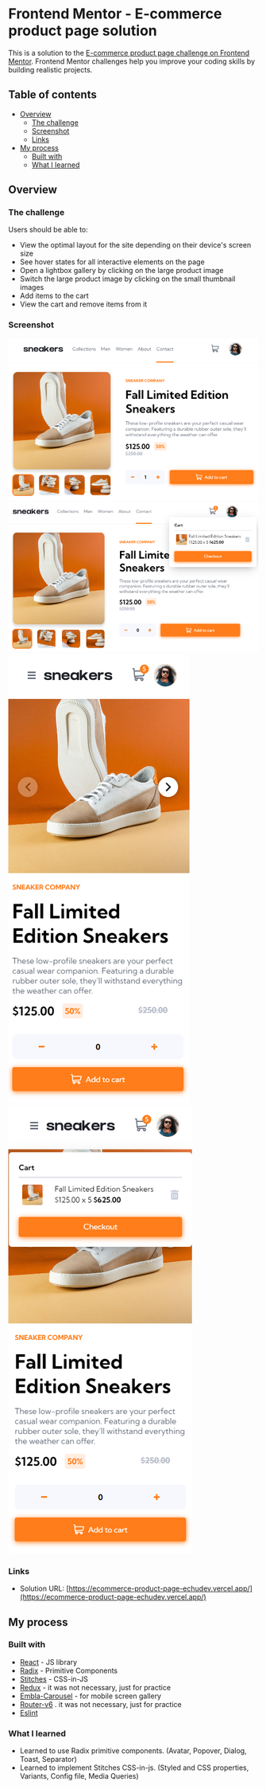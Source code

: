 # Frontend Mentor - E-commerce product page solution

This is a solution to the [E-commerce product page challenge on Frontend Mentor](https://www.frontendmentor.io/challenges/ecommerce-product-page-UPsZ9MJp6). Frontend Mentor challenges help you improve your coding skills by building realistic projects.

## Table of contents

- [Overview](#overview)
  - [The challenge](#the-challenge)
  - [Screenshot](#screenshot)
  - [Links](#links)
- [My process](#my-process)
  - [Built with](#built-with)
  - [What I learned](#what-i-learned)


## Overview

### The challenge

Users should be able to:

- View the optimal layout for the site depending on their device's screen size
- See hover states for all interactive elements on the page
- Open a lightbox gallery by clicking on the large product image
- Switch the large product image by clicking on the small thumbnail images
- Add items to the cart
- View the cart and remove items from it

### Screenshot

![](./src/assets/screenshots/screenshot1.png)
![](./src/assets/screenshots/screenshot2.png)
![](./src/assets/screenshots/screenshot3.png)
![](./src/assets/screenshots/screenshot4.png)


### Links

- Solution URL: [https://ecommerce-product-page-echudev.vercel.app/](https://ecommerce-product-page-echudev.vercel.app/)

## My process

### Built with

- [React](https://reactjs.org/) - JS library
- [Radix](https://www.radix-ui.com/) - Primitive Components
- [Stitches](https://stitches.dev/) - CSS-in-JS 
- [Redux](https://redux-toolkit.js.org/) - it was not necessary, just for practice
- [Embla-Carousel](https://www.embla-carousel.com/) - for mobile screen gallery
- [Router-v6](https://reactrouter.com/en/main) . it was not necessary, just for practice
- [Eslint](https://eslint.org/) 


### What I learned

- Learned to use Radix primitive components. (Avatar, Popover, Dialog, Toast, Separator)
- Learned to implement Stitches CSS-in-js. (Styled and CSS properties, Variants, Config file, Media Queries)



